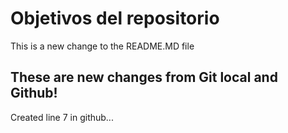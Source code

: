 # Objetivos del repositorio

This is a new change to the README.MD file


## These are new changes from Git local and Github!
Created line 7 in github...
